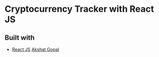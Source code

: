 # Cryptocurrency Tracker with React JS
## Built with 

- [React JS](https://reactjs.org/)
[Akshat Gopal ](https://github.com/akshatgopal)
